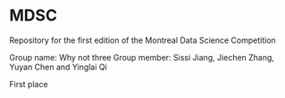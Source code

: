 # MDSC

Repository for the first edition of the Montreal Data Science Competition

Group name: Why not three
Group member: Sissi Jiang, Jiechen Zhang, Yuyan Chen and Yinglai Qi

First place

